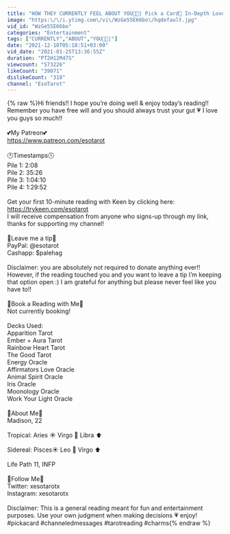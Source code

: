 ```yaml
---
title: "HOW THEY CURRENTLY FEEL ABOUT YOU💖🥴| Pick a Card🔮 In-Depth Love Tarot Reading"
image: "https:\/\/i.ytimg.com\/vi\/WzGe55E66bo\/hqdefault.jpg"
vid_id: "WzGe55E66bo"
categories: "Entertainment"
tags: ["CURRENTLY","ABOUT","YOU💖🥴|"]
date: "2021-12-10T05:18:51+03:00"
vid_date: "2021-01-25T13:36:55Z"
duration: "PT2H12M47S"
viewcount: "573226"
likeCount: "39071"
dislikeCount: "318"
channel: "EsoTarot"
---
```

{% raw %}Hi friends!! I hope you’re doing well &amp; enjoy today’s reading!! Remember you have free will and you should always trust your gut 💗 I love you guys so much!! <br /><br />💕My Patreon💕<br /><a rel="nofollow" target="blank" href="https://www.patreon.com/esotarot">https://www.patreon.com/esotarot</a><br /><br />🕐Timestamps🕓<br />Pile 1: 2:08<br />Pile 2: 35:26<br />Pile 3: 1:04:10<br />Pile 4: 1:29:52<br /><br />Get your first 10-minute reading with Keen by clicking here: <a rel="nofollow" target="blank" href="https://trykeen.com/esotarot">https://trykeen.com/esotarot</a><br />I will receive compensation from anyone who signs-up through my link, thanks for supporting my channel! <br /><br />💸Leave me a tip💸<br />PayPal: @esotarot <br />Cashapp: $palehag<br /><br />Disclaimer: you are absolutely not required to donate anything ever!! However, if the reading touched you and you want to leave a tip I’m keeping that option open :) I am grateful for anything but please never feel like you have to!! <br /><br />🔮Book a Reading with Me🔮<br />Not currently booking!<br /><br />Decks Used:<br />Apparition Tarot<br />Ember + Aura Tarot <br />Rainbow Heart Tarot<br />The Good Tarot<br />Energy Oracle<br />Affirmators Love Oracle <br />Animal Spirit Oracle <br />Iris Oracle<br />Moonology Oracle<br />Work Your Light Oracle<br /><br />👀About Me👀 <br />Madison, 22<br /><br />Tropical: Aries ☀️ Virgo 🌙 Libra ⬆️<br /><br />Sidereal: Pisces☀️ Leo 🌙 Virgo ⬆️<br /><br />Life Path 11, INFP<br /><br />👻Follow Me👻<br />Twitter: xesotarotx <br />Instagram: xesotarotx<br /><br />Disclaimer: This is a general reading meant for fun and entertainment purposes. Use your own judgment when making decisions 💗 enjoy!<br />#pickacard #channeledmessages #tarotreading #charms{% endraw %}
